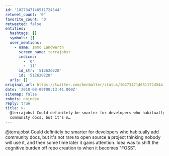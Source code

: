 ```yaml
---
id: '1027347146511724544'
retweet_count: '0'
favorite_count: '0'
retweeted: false
entities:
  hashtags: []
  symbols: []
  user_mentions:
    - name: Immo Landwerth
      screen_name: terrajobst
      indices:
        - '0'
        - '11'
      id_str: '512620228'
      id: '512620228'
  urls: []
original_url: https://twitter.com/benbalter/status/1027347146511724544
date: '2018-08-09T00:13:41.000Z'
sitemap: false
robots: noindex
reply: true
title: >-
  @terrajobst Could definitely be smarter for developers who habitually add
  community docs, but it's n…
---
```


@terrajobst Could definitely be smarter for developers who habitually add community docs, but it's not rare to open source a project thinking nobody will use it, and then some time later it gains attention. Idea was to shift the cognitive burden off repo creation to when it becomes "FOSS".
